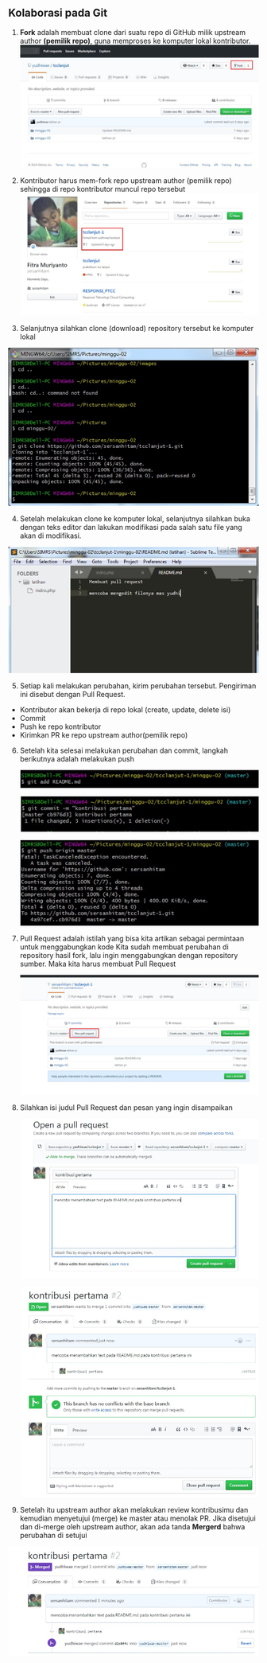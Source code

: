 
## Kolaborasi pada Git


1. **Fork** adalah membuat clone dari suatu repo di GitHub milik upstream author **(pemilik repo)**, guna memproses ke komputer lokal kontributor.
  ![](images/IMG-01.jpg)


2. Kontributor harus mem-fork repo upstream author (pemilik repo) sehingga di repo kontributor muncul repo tersebut
  ![](images/IMG-02.jpg)

3. Selanjutnya silahkan clone (download) repository tersebut ke komputer lokal

  ![](images/IMG-03.jpg)

4. Setelah melakukan clone ke komputer lokal, selanjutnya silahkan buka dengan teks editor dan lakukan modifikasi pada salah satu file yang akan di modifikasi. 

  ![](images/IMG-04.jpg)


5. Setiap kali melakukan perubahan, kirim perubahan tersebut. Pengiriman ini disebut dengan Pull Request.

* Kontributor akan bekerja di repo lokal (create, update, delete isi)
* Commit 
* Push ke repo kontributor
* Kirimkan PR ke repo upstream author(pemilik repo)
   
6. Setelah kita selesai melakukan perubahan dan commit, langkah berikutnya adalah melakukan push

   ![](images/IMG-05.jpg)

   ![](images/IMG-06.jpg)

   ![](images/IMG-08.jpg)

7. Pull Request adalah istilah yang bisa kita artikan sebagai permintaan untuk menggabungkan kode
Kita sudah membuat perubahan di repository hasil fork, lalu ingin menggabungkan dengan repository sumber.
Maka kita harus membuat Pull Request

   ![](images/IMG-09.jpg)


8. Silahkan isi judul Pull Request dan pesan yang ingin disampaikan

   ![](images/IMG-11.jpg)

   ![](images/IMG-12.jpg)
   
9. Setelah itu upstream author akan melakukan review kontribusimu dan kemudian menyetujui (merge) ke master atau menolak PR.
Jika disetujui dan di-merge oleh upstream author, akan ada tanda **Mergerd** bahwa perubahan di setujui
 
 ![](images/IMG-13.jpg)